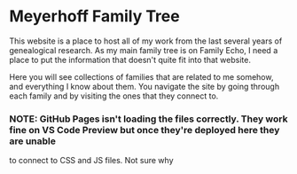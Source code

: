 # Meyerhoff Family Tree

This website is a place to host all of my work from the last several years of genealogical research. As my main family tree is on Family Echo, I need
a place to put the information that doesn't quite fit into that website.

Here you will see collections of families that are related to me somehow, and everything I know about them. You navigate the site by going through
each family and by visiting the ones that they connect to.

### NOTE: GitHub Pages isn't loading the files correctly. They work fine on VS Code Preview but once they're deployed here they are unable
to connect to CSS and JS files. Not sure why
